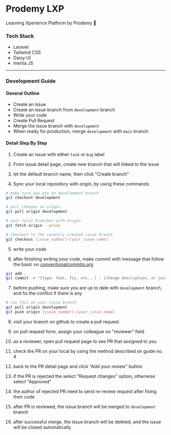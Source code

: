 # Prodemy LXP

Learning Xperience Platform by Prodemy 🚀


### Tech Stack

- Laravel
- Tailwind CSS
- Daisy UI
- Inertia JS

---

### Development Guide

#### General Outline

- Create an issue
- Create an issue branch from `development` branch
- Write your code
- Create Pull Request
- Merge the issue branch with `development`
- When ready for production, merge `development` with `main` branch

#### Detail Step By Step

1. Create an issue with either `task` or `bug` label

2. From issue detail page, create new branch that will linked to the issue

3. let the default branch name, then click "Create branch"

4. Sync your local repository with origin, by using these commands:

```bash
# make sure you are on development branch
git checkout development

# pull changes on origin
git pull origin development

# sync local branches with origin
git fetch origin --prune

# checkout to the recently created issue branch
git checkout [issue_number]-[your_issue_name]
```

5. write your code

6. after finishing writing your code, make commit with message that follow the basic on [conventionalcommits.org]([conventionalcommits.org](https://www.conventionalcommits.org/))

```bash
git add .
git commit -m "[type: feat, fix, etc...] : [change description, or just use the issue title]"
```

7. before pushing, make sure you are up to date with `development` branch, and fix the conflict if there is any

```bash
# run this on your issue branch
git pull origin development
git push origin [issue_number]-[your_issue_name]
```

8. visit your branch on github to create a pull request

9. on pull request form, assign your colleague on "reviewer" field

10. as a reviewer, open pull request page to see PR that assigned to you

11. check the PR on your local by using the method described on guide no. 4

12. back to the PR detail page and click "Add your review" button

13. if the PR is rejected the select "Request changes" option, otherwise select "Approved"

14. the author of rejected PR need to send re-review request after fixing their code

15. after PR is reviewed, the issue branch will be merged to `development` branch

16. after successful merge, the issue branch will be deleted, and the issue will be closed automatically

